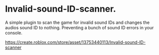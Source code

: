 # Invalid-sound-ID-scanner.

A simple plugin to scan the game for invalid sound IDs and changes the audios sound ID to nothing.
Preventing a bunch of sound ID errors in your console.

https://create.roblox.com/store/asset/13753440113/Invalid-sound-ID-scanner
